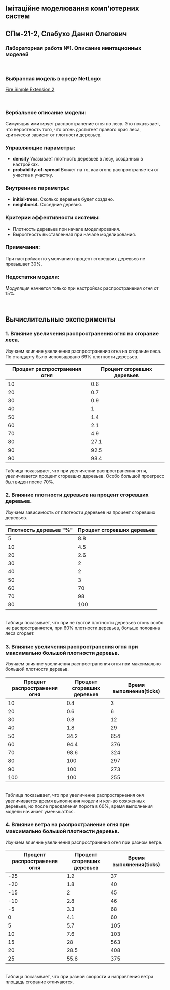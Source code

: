 ## Імітаційне моделювання комп'ютерних систем
## СПм-21-2, **Слабухо Данил Олегович**
### Лабораторная работа №**1**. Описание имитационных моделей

<br>

### Выбранная модель в среде NetLogo:
[Fire Simple Extension 2](http://www.netlogoweb.org/launch#http://www.netlogoweb.org/assets/modelslib/IABM%20Textbook/chapter%203/Fire%20Extensions/Fire%20Simple%20Extension%202.nlogo)

<br>

### Вербальное описание модели:
Симуляция имитирует распространение огня по лесу. Это показывает, что вероятность того, что огонь достигнет правого края леса, критически зависит от плотности деревьев.

### Управляющие параметры:
- **density** Указывает плотность деревьев в лесу, созданных в настройках.
- **probability-of-spread** Влияет на то, как огонь распространяется от участка к участку.

### Внутренние параметры:
- **initial-trees**. Сколько деревьев будет создано.
- **neighbors4**. Соседние деревья.

### Критерии эффективности системы:
- Плотность деревьев при начале моделирования.
- Выроятность выставленная при начале моделирования.

### Примечания:
При настройках по умолчанию процент сгорешвих деревьев не превышает 30%.

### Недостатки модели:
Модуляция начнется только при настройках распространения огня от 15%.

<br>

## Вычислительные эксперименты

### 1. Влияние увеличения распространения огня на сгорание леса.
Изучаем влияние увеличения распространения огна на сгорание леса. По стандарту было испольщовано 69% плотности деревьев.

<table>
<thead>
<tr><th>Процент распространения огня</th><th>Процент сгоревших деревьев</th></tr>
</thead>
<tbody>
<tr><td>10</td><td>0.6</td>
<tr><td>20</td><td>0.7</td>
<tr><td>30</td><td>0.9</td>
<tr><td>40</td><td>1</td>
<tr><td>50</td><td>1.4</td>
<tr><td>60</td><td>2.1</td>
<tr><td>70</td><td>4.9</td>
<tr><td>80</td><td>27.1</td>
<tr><td>90</td><td>92.5</td>
<tr><td>90</td><td>98.4</td>
</tbody>
</table>

Таблица показывает, что при увеличении распространения огня, увеличивается процент сгоревших деревьев. Особо большой проегресс был виден после 70%.

### 2. Влияние плотности деревьев на процент сгоревших деревьев.
Изучаем зависимость от плотности деревьев на процент сгоревших деревьев. 

<table>
<thead>
<tr><th>Плотность деревьев "%"</th><th>Процент сгоревших деревьев</th></tr>
</thead>
<tbody>
<tr><td>5</td><td>8.8</td></tr>
<tr><td>10</td><td>4.5</td></tr> 
<tr><td>20</td><td>2.6</td></tr>
<tr><td>30</td><td>2</td></tr>
<tr><td>40</td><td>2</td></tr>
<tr><td>50</td><td>3</td></tr>
<tr><td>60</td><td>70</td></tr>
<tr><td>70</td><td>98</td></tr>
<tr><td>80</td><td>100</td></tr>
</tbody>
</table>

<br>
Таблица показывает, что при не густой плотности деревьев огонь особо не распространяется, при 60% плотности деревьев, больше половина леса сгорает. 

### 3. Влияние увеличения распространения огня при максимально большой плотности деревьв.
Изучаем влияние увеличения распространения огня при максимально большой плотности деревьв. 

<table>
<thead>
<tr><th>Процент распространения огня</th><th>Процент сгоревших деревьев</th><th>Время выполнения(ticks)</th></tr>
</thead>
<tbody>
<tr><td>10</td><td>0.4</td><td>3</td></tr>
<tr><td>20</td><td>0.6</td><td>6</td></tr>
<tr><td>30</td><td>0.8</td><td>12</td></tr>
<tr><td>40</td><td>1.8</td><td>29</td></tr>
<tr><td>50</td><td>34.2</td><td>654</td></tr>
<tr><td>60</td><td>94.4</td><td>376</td></tr>
<tr><td>70</td><td>98.6</td><td>324</td></tr>
<tr><td>80</td><td>100</td><td>297</td></tr>
<tr><td>90</td><td>100</td><td>273</td></tr>
<tr><td>100</td><td>100</td><td>255</td></tr>
</tbody>
</table>


<br>
Таблица показывает, что при увеличение распростарнения оня увеличивается время выполнения модели и кол-во сожженных деревьев, но после преодаления порога в 60%, время выполнения модели начинает уменьшатбся. 

### 4. Влияние ветра на распространение огня при максимально большой плотности деревьв.
Изучаем влияние увеличения распространения огня при разном ветре. 

<table>
<thead>
<tr><th>Процент распространения огня</th><th>Процент сгоревших деревьев</th><th>Время выполнения(ticks)</th></tr>
</thead>
<tbody>
<tr><td>-25</td><td>1.2</td><td>37</td></tr>
<tr><td>-20</td><td>1.8</td><td>40</td></tr>
<tr><td>-15</td><td>2</td><td>45</td></tr>
<tr><td>-10</td><td>2.8</td><td>46</td></tr>
<tr><td>-5</td><td>3.3</td><td>68</td></tr>
<tr><td>0</td><td>4.1</td><td>60</td></tr>
<tr><td>5</td><td>5.7</td><td>105</td></tr>
<tr><td>10</td><td>7.6</td><td>103</td></tr>
<tr><td>15</td><td>28</td><td>563</td></tr>
<tr><td>20</td><td>28.5</td><td>408</td></tr>
<tr><td>25</td><td>55.6</td><td>375</td></tr>
</tbody>
</table>


<br>
Таблица показывает, что при разной скорости и направления ветра площадь сгорание отличаются. 

